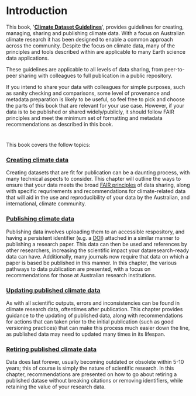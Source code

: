 # Introduction

This book, '**[Climate Dataset Guidelines](https://acdguide.github.io/Governance/)**', provides guidelines for creating, managing, sharing and publishing climate data. With a focus on Australian climate research it has been designed to enable a common approach across the community. Despite the focus on climate data, many of the principles and tools described within are applicable to many Earth science data applications.

These guidelines are applicable to all levels of data sharing, from peer-to-peer sharing with colleagues to full publication in a public repository. 

If you intend to share your data with colleagues for simple purposes, such as sanity checking and comparisons, some level of provenance and metadata preparation is likely to be useful, so feel free to pick and choose the parts of this book that are relevant for your use case. However, if your data is to be published or shared widely/publicly, it should follow FAIR principles and meet the minimum set of formatting and metadata recommendations as described in this book.

#
This book covers the follow topics:

### **[Creating climate data](create/create-intro.md)**
Creating datasets that are fit for publication can be a daunting process, with many technical aspects to consider. This chapter will outline the ways to ensure that your data meets the broad [FAIR principles](https://ardc.edu.au/resources/working-with-data/fair-data/) of data sharing, along with specific requrirements and recommendations for climate-related data that will aid in the use and reproducibility of your data by the Australian, and international, climate community.

### **[Publishing climate data](publish/publish-intro.md)**
Publishing data involves uploading them to an accessible respository, and having a persistent identifier (e.g. a [DOI](https://www.doi.org/)) attached in a similar manner to publishing a research paper. This data can then be used and references by other researchers, increasing the scientific impact your dataresearch-ready data can have. Additionally, many journals now require that data on which a paper is based be published in this manner. In this chapter, the various pathways to data publication are presented, with a focus on recommendations for those at Australian research institutions.

### **[Updating published climate data](update/update-intro.md)**
As with all scientific outputs, errors and inconsistencies can be found in climate research data, oftentimes after publication. This chapter provides guidance to the updating of published data, along with recommendations for actions that can taken prior to the initial publication (such as good versioning practices) that can make this process much easier down the line, as published data may need to updated many times in its lifespan.


### **[Retiring published climate data](retire/retire-intro.md)**
Data does last forever, usually becoming outdated or obsolete within 5-10 years; this of course is simply the nature of scientific research. In this chapter, recommendations are presented on how to go about retiring a published datase without breaking citations or removing identifiers, while retaining the value of your research data. 
